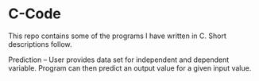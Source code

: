 # C-Code
This repo contains some of the programs I have written in C. Short descriptions follow.

Prediction – User provides data set for independent and dependent variable. Program can then predict an output value for a given input value.
